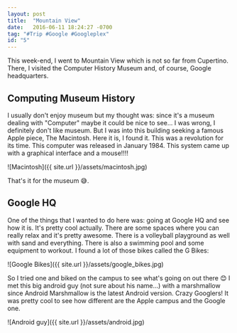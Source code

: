```yaml
---
layout: post
title:  "Mountain View"
date:   2016-06-11 18:24:27 -0700
tag: "#Trip #Google #Googleplex"
id: "5"
---
```


This week-end, I went to Mountain View which is not so far from Cupertino. There, I visited the Computer History Museum and, of course, Google headquarters.

## Computing Museum History

I usually don't enjoy museum but my thought was: since it's a museum dealing with "Computer" maybe it could be nice to see... I was wrong, I definitely don't like museum. But I was into this building seeking a famous Apple piece, The Macintosh. Here it is, I found it. This was a revolution for its time. This computer was released in January 1984. This system came up with a graphical interface and a mouse!!!!

![Macintosh]({{ site.url }}/assets/macintosh.jpg)


That's it for the museum 😅.

## Google HQ

One of the things that I wanted to do here was: going at Google HQ and see how it is. It's pretty cool actually. There are some spaces where you can really relax and it's pretty awesome. There is a volleyball playground as well with sand and everything. There is also a swimming pool and some equipment to workout. I found a lot of those bikes called the G Bikes:

![Google Bikes]({{ site.url }}/assets/google_bikes.jpg)

So I tried one and biked on the campus to see what's going on out there 😊 I met this big android guy (not sure about his name...) with a marshmallow since Android Marshmallow is the latest Android version. Crazy Googlers! It was pretty cool to see how different are the Apple campus and the Google one.

![Android guy]({{ site.url }}/assets/android.jpg)
